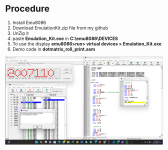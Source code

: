 # Procedure 
1. Install Emu8086
2. Download EmulationKit.zip file from my github
3. UnZip it
4.  paste <strong>Emulation_Kit.exe</strong> in  <strong>C:\emu8086\DEVICES</strong>
5.  To use the display <strong>emu8086>run> virtual devices > Emulation_Kit.exe</strong>
6.  Demo code in <strong>dotmatrix_roll_print.asm</strong>
   

<img src="Dot_Matrix_Display.png">
